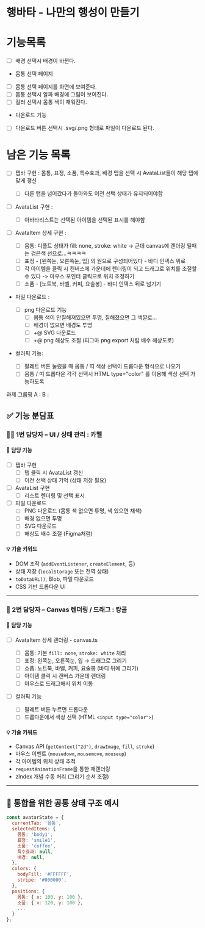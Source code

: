 # 행바타 - 나만의 행성이 만들기

# 기능목록

- [ ] 배경 선택시 배경이 바뀐다.
- 몸통 선택 페이지
- [ ] 몸통 선택 페이지를 화면에 보여준다.
- [ ] 몸통 선택시 알파 배경에 그림이 보여진다.
- [ ] 컬러 선택시 몸통 색이 채워진다.
- 다운로드 기능
- [ ] 다운로드 버튼 선택시 .svg/.png 형태로 파일이 다운로드 된다.

# 남은 기능 목록

- [ ] 탭바 구현 : 몸통, 표정, 소품, 특수효과, 배경 탭을 선택 시 AvataList들이 해당 탭에 맞게 갱신

  - [ ] 다른 탭을 넘어갔다가 돌아와도 이전 선택 상태가 유지되어야함

- [ ] AvataList 구현 :

  - [ ] 아바타리스트는 선택된 아이템을 선택된 표시를 해야함

- [ ] AvataItem 상세 구현 :

  - [ ] 몸통: 디폴트 상태가 fill: none, stroke: white
        -> 근데 canvas에 렌더링 될때는 검은색 선으로...ㅋㅋㅋㅋ
  - [ ] 표정 - [왼쪽눈, 오른쪽눈, 입] 의 원으로 구성되어있다 - 바디 인덱스 위로
  - [ ] 각 아이템을 클릭 시 캔버스에 가운데에 렌더링이 되고 드래그로 위치를 조절할 수 있다
        -> 마우스 포인터 클릭으로 위치 조정하기
  - [ ] 소품 - [노트북, 바벨, 커피, 요술봉] - 바디 인덱스 뒤로 넘기기

- 파일 다운로드 :

  - [ ] png 다운로드 기능
    - [ ] 몸통 색이 안칠해져있으면 투명, 칠해졌으면 그 색깔로...
    - [ ] 배경이 없으면 배경도 투명
    - [ ] +@ SVG 다운로드
    - [ ] +@ png 해상도 조절 (피그마 png export 처럼 배수 해상도로)

- 컬러픽 기능:
  - [ ] 팔레트 버튼 눌렀을 때 몸통 / 띠 색상 선택이 드롭다운 형식으로 나오기
  - [ ] 몸통 / 띠 드롭다운 각각 선택시 HTML type="color" 를 이용해 색상 선택 가능하도록

과제 그룹핑
A :
B :

## ✅ 기능 분담표

### 👩‍💻 1번 담당자 – UI / 상태 관리 : 카멜

#### 📌 담당 기능

- [ ] 탭바 구현
  - [ ] 탭 클릭 시 AvataList 갱신
  - [ ] 이전 선택 상태 기억 (상태 저장 필요)
- [ ] AvataList 구현
  - [ ] 리스트 렌더링 및 선택 표시
- [ ] 파일 다운로드
  - [ ] PNG 다운로드 (몸통 색 없으면 투명, 색 있으면 채색)
  - [ ] 배경 없으면 투명
  - [ ] SVG 다운로드
  - [ ] 해상도 배수 조절 (Figma처럼)

#### 💡 기술 키워드

- DOM 조작 (`addEventListener`, `createElement`, 등)
- 상태 저장 (`localStorage` 또는 전역 상태)
- `toDataURL()`, Blob, 파일 다운로드
- CSS 기반 드롭다운 UI

---

### 🎨 2번 담당자 – Canvas 렌더링 / 드래그 : 캉골

#### 📌 담당 기능

- [ ] AvataItem 상세 렌더링 - canvas.ts

  - [ ] 몸통: 기본 `fill: none`, `stroke: white` 처리
  - [ ] 표정: 왼쪽눈, 오른쪽눈, 입 → 드래그로 그리기
  - [ ] 소품: 노트북, 바벨, 커피, 요술봉 (바디 뒤에 그리기)
  - [ ] 아이템 클릭 시 캔버스 가운데 렌더링
  - [ ] 마우스로 드래그해서 위치 이동

- [ ] 컬러픽 기능
  - [ ] 팔레트 버튼 누르면 드롭다운
  - [ ] 드롭다운에서 색상 선택 (HTML `<input type="color">`)

#### 💡 기술 키워드

- Canvas API (`getContext("2d")`, `drawImage`, `fill`, `stroke`)
- 마우스 이벤트 (`mousedown`, `mousemove`, `mouseup`)
- 각 아이템의 위치 상태 추적
- `requestAnimationFrame`을 통한 재렌더링
- zIndex 개념 수동 처리 (그리기 순서 조절)

---

## 🤝 통합을 위한 공통 상태 구조 예시

```js
const avatarState = {
  currentTab: '몸통',
  selectedItems: {
    몸통: 'body1',
    표정: 'smile1',
    소품: 'coffee',
    특수효과: null,
    배경: null,
  },
  colors: {
    bodyFill: '#FFFFFF',
    stripe: '#000000',
  },
  positions: {
    몸통: { x: 100, y: 100 },
    소품: { x: 120, y: 100 },
    ...
  }
};
```
